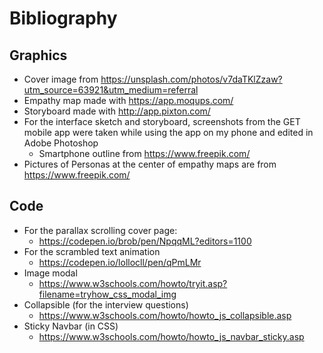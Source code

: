 # Bibliography

## Graphics
- Cover image from https://unsplash.com/photos/v7daTKlZzaw?utm_source=63921&utm_medium=referral
- Empathy map made with https://app.moqups.com/
- Storyboard made with http://app.pixton.com/
- For the interface sketch and storyboard, screenshots from the GET mobile app were taken while using the app on my phone and edited in Adobe Photoshop
  - Smartphone outline from https://www.freepik.com/
- Pictures of Personas at the center of empathy maps are from https://www.freepik.com/

## Code
- For the parallax scrolling cover page:
  - https://codepen.io/brob/pen/NpqqML?editors=1100
- For the scrambled text animation
  - https://codepen.io/lollocll/pen/qPmLMr
- Image modal
  - https://www.w3schools.com/howto/tryit.asp?filename=tryhow_css_modal_img
- Collapsible (for the interview questions)
  - https://www.w3schools.com/howto/howto_js_collapsible.asp
- Sticky Navbar (in CSS) 
  - https://www.w3schools.com/howto/howto_js_navbar_sticky.asp
